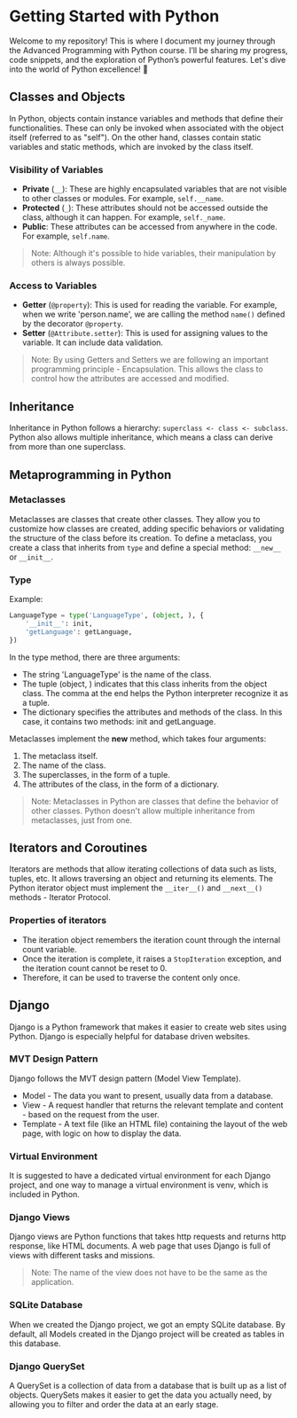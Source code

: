 # Getting Started with Python

Welcome to my repository! This is where I document my journey through the Advanced Programming with Python course. I’ll be sharing my progress, code snippets, and the exploration of Python’s powerful features. Let's dive into the world of Python excellence! 🚀

## Classes and Objects

In Python, objects contain instance variables and methods that define their functionalities. These can only be invoked when associated with the object itself (referred to as "self"). On the other hand, classes contain static variables and static methods, which are invoked by the class itself.

### Visibility of Variables

- **Private** (`__`): These are highly encapsulated variables that are not visible to other classes or modules. For example, `self.__name`.
- **Protected** (`_`): These attributes should not be accessed outside the class, although it can happen. For example, `self._name`.
- **Public**: These attributes can be accessed from anywhere in the code. For example, `self.name`.

> Note: Although it's possible to hide variables, their manipulation by others is always possible.

### Access to Variables

- **Getter** (`@property`): This is used for reading the variable. For example, when we write 'person.name', we are calling the method `name()` defined by the decorator `@property`.
- **Setter** (`@Attribute.setter`): This is used for assigning values to the variable. It can include data validation.

> Note: By using Getters and Setters we are following an important programming principle - Encapsulation. This allows the class to control how the attributes are accessed and modified.

## Inheritance

Inheritance in Python follows a hierarchy: `superclass <- class <- subclass`. Python also allows multiple inheritance, which means a class can derive from more than one superclass.

## Metaprogramming in Python

### Metaclasses

Metaclasses are classes that create other classes. They allow you to customize how classes are created, adding specific behaviors or validating the structure of the class before its creation. To define a metaclass, you create a class that inherits from `type` and define a special method: `__new__` or `__init__`.

### Type

Example:
```python
LanguageType = type('LanguageType', (object, ), {
    '__init__': init,
    'getLanguage': getLanguage,
})
```

In the type method, there are three arguments:

- The string 'LanguageType' is the name of the class.
- The tuple (object, ) indicates that this class inherits from the object class. The comma at the end helps the Python interpreter recognize it as a tuple.
- The dictionary specifies the attributes and methods of the class. In this case, it contains two methods: init and getLanguage.

Metaclasses implement the __new__ method, which takes four arguments:
1. The metaclass itself.
2. The name of the class.
3. The superclasses, in the form of a tuple.
4. The attributes of the class, in the form of a dictionary.

> Note: Metaclasses in Python are classes that define the behavior of other classes. Python doesn't allow multiple inheritance from metaclasses, just from one. 

## Iterators and Coroutines

Iterators are methods that allow iterating collections of data such as lists, tuples, etc. It allows traversing an object and returning its elements. The Python iterator object must implement the `__iter__()` and `__next__()` methods - Iterator Protocol.

### Properties of iterators

- The iteration object remembers the iteration count through the internal count variable.
- Once the iteration is complete, it raises a `StopIteration` exception, and the iteration count cannot be reset to 0.
- Therefore, it can be used to traverse the content only once.

## Django

Django is a Python framework that makes it easier to create web sites using Python. 
Django is especially helpful for database driven websites.

### MVT Design Pattern

Django follows the MVT design pattern (Model View Template).

- Model - The data you want to present, usually data from a database.
- View - A request handler that returns the relevant template and content - based on the request from the user.
- Template - A text file (like an HTML file) containing the layout of the web page, with logic on how to display the data.

### Virtual Environment

It is suggested to have a dedicated virtual environment for each Django project, and one way to manage a virtual environment is venv, which is included in Python.

### Django Views

Django views are Python functions that takes http requests and returns http response, like HTML documents.
A web page that uses Django is full of views with different tasks and missions.

> Note: The name of the view does not have to be the same as the application.

### SQLite Database

When we created the Django project, we got an empty SQLite database. By default, all Models created in the Django project will be created as tables in this database.

### Django QuerySet

A QuerySet is a collection of data from a database that is built up as a list of objects.
QuerySets makes it easier to get the data you actually need, by allowing you to filter and order the data at an early stage.